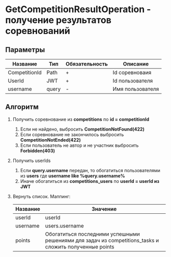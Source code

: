 # GetCompetitionResultOperation - получение результатов соревнований

## Параметры

| Название      | Тип   | Обязательность | Описание         |
|---------------|-------|---------------|------------------|
| CompetitionId | Path  | +             | Id соревноваия   |
| UserId        | JWT   | +             | Id пользователя  |
| username      | query | -             | Имя пользователя |

## Алгоритм

1. Получить соревнование из **competitions** по **id = competitionId**
    1. Если не найдено, выбросить **CompetitionNotFound(422)**
    2. Если соревнование не закончилось выбросить **CompetitionNotEnded(422)**
    3. Если пользователь не автор и не участник выбросить **Forbidden(403)**
2. Получить userIds
   1. Если **query.username** передан, то обогатиться пользователями из **users** где **username like %query.username%**
   2. Иначе обогатиться из **competitions_users** по **userId = userId из JWT**
2. Вернуть список. Маппинг:

   | Название | Значение                                                                                               | 
   |----------|--------------------------------------------------------------------------------------------------------|
   | userId   | userId                                                                                                 |
   | username | users.username                                                                                         |
   | points   | Обогатиться последними успешными решениями для задач из competitions_tasks и сложить полученные points |